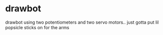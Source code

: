 # drawbot
drawbot using two potentiometers and two servo motors.. just gotta put lil popsicle sticks on for the arms
